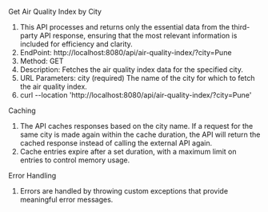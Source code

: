 Get Air Quality Index by City
1. This API processes and returns only the essential data from the third-party API response, ensuring that the most relevant information is included for efficiency and clarity.
2. EndPoint: http://localhost:8080/api/air-quality-index/?city=Pune
3. Method: GET
4. Description: Fetches the air quality index data for the specified city.
5. URL Parameters: city (required) The name of the city for which to fetch the air quality index.
6. curl --location 'http://localhost:8080/api/air-quality-index/?city=Pune'

Caching
1. The API caches responses based on the city name. If a request for the same city is made again within the cache duration, the API will return the cached response instead of calling the external API again.
2. Cache entries expire after a set duration, with a maximum limit on entries to control memory usage.

Error Handling
1. Errors are handled by throwing custom exceptions that provide meaningful error messages.

